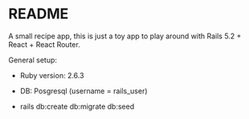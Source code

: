 # README

A small recipe app, this is just a toy app to play around with Rails 5.2 + React + React Router.

General setup:

* Ruby version: 2.6.3

* DB: Posgresql (username = rails_user)

* rails db:create db:migrate db:seed